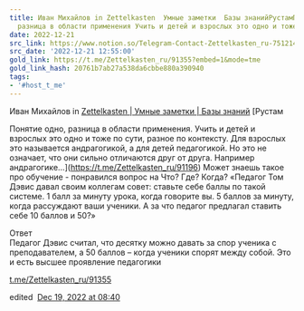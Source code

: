 ```yaml
---
title: Иван Михайлов in Zettelkasten  Умные заметки  Базы знанийРустамПонятие одно
  разница в области применения Учить и детей и взрослых это одно и тоже по с
date: 2022-12-21
src_link: https://www.notion.so/Telegram-Contact-Zettelkasten_ru-751214288dab4a5f9559c0bb787cc5f3
src_date: '2022-12-21 12:55:00'
gold_link: https://t.me/Zettelkasten_ru/91355?embed=1&mode=tme
gold_link_hash: 20761b7ab27a538da6cbbe880a390940
tags:
- '#host_t_me'
---
```





Иван Михайлов in [Zettelkasten | Умные заметки | Базы знаний](https://t.me/Zettelkasten_ru)
[Рустам

Понятие одно, разница в области применения. Учить и детей и взрослых это одно и тоже по сути, разное по контексту. Для взрослых это называется андрагогикой, а для детей педагогикой. Но это не означает, что они сильно отличаются друг от друга. Например андрагогике…](https://t.me/Zettelkasten_ru/91196)
Может знаешь такое про обучение - понравился вопрос на Что? Где? Когда? «Педагог Том Дэвис давал своим коллегам совет: ставьте себе баллы по такой системе. 1 балл за минуту урока, когда говорите вы. 5 баллов за минуту, когда рассуждают ваши ученики. А за что педагог предлагал ставить себе 10 баллов и 50?»   
  
Ответ  
Педагог Дэвис считал, что десятку можно давать за спор ученика с преподавателем, а 50 баллов – когда ученики спорят между собой. Это и есть высшее проявление педагогики

[t.me/Zettelkasten\_ru/91355](https://t.me/Zettelkasten_ru/91355)

edited  [Dec 19, 2022 at 08:40](https://t.me/Zettelkasten_ru/91355)